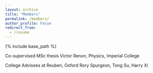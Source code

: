```yaml
---
layout: archive
title: "Members"
permalink: /members/
author_profile: False
redirect_from:
  - /resume
---
```


{% include base_path %}


<!-- <img src="/images/profile.jpg" alt="Description" style="border-radius: 50%; box-shadow: 0 0px 1px rgba(0, 0, 0, 0.02); border: 0px solid #ccc; width: 225px;">
# Alexander Yosifov -->


Co-supervised MSc thesis
Victor Renon, Physics, Imperial College

College Advisees at Reuben, Oxford
Rory Spurgeon, Tong Su, Harry Xi 
